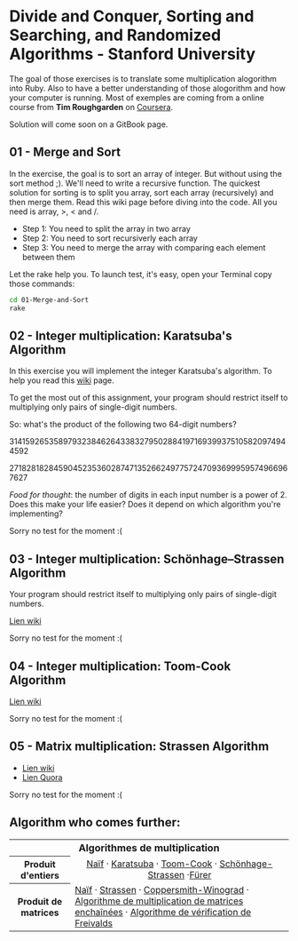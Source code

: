 # Divide and Conquer, Sorting and Searching, and Randomized Algorithms - Stanford University

The goal of those exercises is to translate some multiplication alogorithm into Ruby. Also to have a better understanding of those  alogorithm and how your computer is running. Most of exemples are coming from a online course from **Tim Roughgarden** on [Coursera](https://www.coursera.org/learn/algorithms-divide-conquer).

Solution will come soon on a GitBook page.

## 01 - Merge and Sort

In the exercise, the goal is to sort an array of integer. But without using the sort method ;). We'll need to write a recursive function. The quickest solution for sorting is to split you array, sort each array (recursively) and then merge them. Read this wiki page before diving into the code. All you need is array, >, < and /.

* Step 1: You need to split the array in two array
* Step 2: You need to sort recursiverly each array
* Step 3: You need to merge the array with comparing each element between them

Let the rake help you. To launch test, it's easy, open your Terminal copy those commands:

```bash
cd 01-Merge-and-Sort
rake
```

## 02 - Integer multiplication: Karatsuba's Algorithm

In this exercise you will implement the integer Karatsuba's algorithm. To help you read this [wiki](https://fr.wikipedia.org/wiki/Algorithme_de_Karatsuba) page.

To get the most out of this assignment, your program should restrict itself to multiplying only pairs of single-digit numbers.

So: what's the product of the following two 64-digit numbers?

3141592653589793238462643383279502884197169399375105820974944592

2718281828459045235360287471352662497757247093699959574966967627

*Food for thought*: the number of digits in each input number is a power of 2. Does this make your life easier? Does it depend on which algorithm you're implementing?

Sorry no test for the moment :(

## 03 - Integer multiplication: Schönhage–Strassen Algorithm

Your program should restrict itself to multiplying only pairs of single-digit numbers.

[Lien wiki](https://en.wikipedia.org/wiki/Sch%C3%B6nhage%E2%80%93Strassen_algorithm)

Sorry no test for the moment :(

## 04 - Integer multiplication: Toom-Cook Algorithm

[Lien wiki](https://fr.wikipedia.org/wiki/Algorithme_Toom-Cook)

Sorry no test for the moment :(

## 05 - Matrix multiplication: Strassen Algorithm

* [Lien wiki](https://fr.wikipedia.org/wiki/Algorithme_de_Strassen)
* [Lien Quora](https://www.quora.com/What-is-the-most-interesting-algorithm)

Sorry no test for the moment :(

## Algorithm who comes further:

<table>
  <tbody>
    <tr>
      <th class="navbox-title" colspan="2" style=""><span style="font-size:110%">Algorithmes de multiplication</span></th>
    </tr>
    <tr>
      <th class="navbox-group" style="">Produit d'entiers</th>
      <td class="navbox-list navbox-even" style="text-align:center;;"><link rel="mw-deduplicated-inline-style" href="mw-data:TemplateStyles:r150514359"/><span class="nowrap"><a href="https://fr.wikipedia.org/wiki/Algorithme_de_multiplication" title="Algorithme de multiplication">Naïf</a></span>&#160;<span class="sep-liste">·</span> <span class="nowrap"><a href="https://fr.wikipedia.org/wiki/Algorithme_de_Karatsuba" title="Algorithme de Karatsuba">Karatsuba</a></span>&#160;<span class="sep-liste">·</span> <span class="nowrap"><a href="https://fr.wikipedia.org/wiki/Algorithme_Toom-Cook" title="Algorithme Toom-Cook">Toom-Cook</a></span>&#160;<span class="sep-liste">·</span> <span class="nowrap"><a href="https://fr.wikipedia.org/wiki/Algorithme_de_Sch%C3%B6nhage-Strassen" title="Algorithme de Schönhage-Strassen">Schönhage-Strassen</a></span>&#160;<span class="sep-liste">·<a href="https://fr.wikipedia.org/wiki/Algorithme_de_F%C3%BCrer">Fürer</a></span>
      </td>
    </tr>
    <tr>
      <th >Produit de matrices</th>
      <td ><span class="nowrap"><a href="https://fr.wikipedia.org/wiki/Produit_matriciel" title="Produit matriciel">Naïf</a></span>&#160;<span class="sep-liste">·</span> <span class="nowrap"><a href="https://fr.wikipedia.org/wiki/Algorithme_de_Strassen" title="Algorithme de Strassen">Strassen</a></span>&#160;<span class="sep-liste">·</span> <span class="nowrap"><a href="https://fr.wikipedia.org/wiki/Algorithme_de_Coppersmith-Winograd" title="Algorithme de Coppersmith-Winograd">Coppersmith-Winograd</a></span>&#160;<span class="sep-liste">·</span> <span class="nowrap"><a href="https://fr.wikipedia.org/wiki/Algorithme_de_multiplication_de_matrices_encha%C3%AEn%C3%A9es" class="mw-redirect" title="Algorithme de multiplication de matrices enchaînées">Algorithme de multiplication de matrices enchaînées</a></span>&#160;<span class="sep-liste">·</span> <span class="nowrap"><a href="https://fr.wikipedia.org/wiki/Algorithme_de_Freivalds" title="Algorithme de Freivalds">Algorithme de vérification de Freivalds</a></span></td>
    </tr>
  </tbody>
</table>

